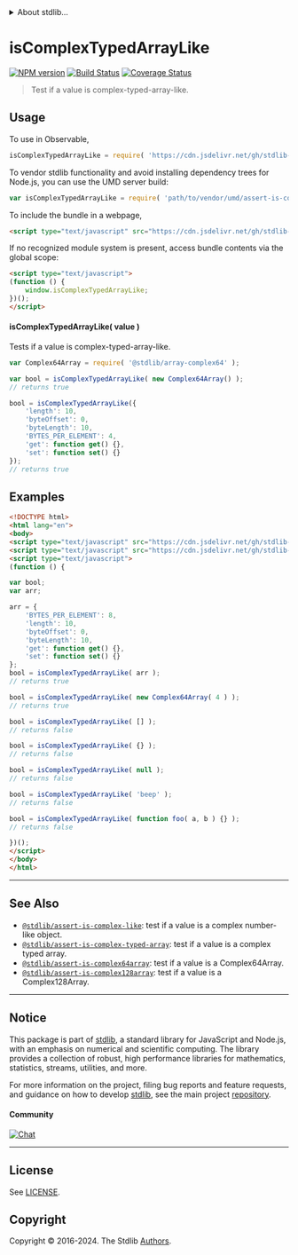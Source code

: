 <!--

@license Apache-2.0

Copyright (c) 2020 The Stdlib Authors.

Licensed under the Apache License, Version 2.0 (the "License");
you may not use this file except in compliance with the License.
You may obtain a copy of the License at

   http://www.apache.org/licenses/LICENSE-2.0

Unless required by applicable law or agreed to in writing, software
distributed under the License is distributed on an "AS IS" BASIS,
WITHOUT WARRANTIES OR CONDITIONS OF ANY KIND, either express or implied.
See the License for the specific language governing permissions and
limitations under the License.

-->


<details>
  <summary>
    About stdlib...
  </summary>
  <p>We believe in a future in which the web is a preferred environment for numerical computation. To help realize this future, we've built stdlib. stdlib is a standard library, with an emphasis on numerical and scientific computation, written in JavaScript (and C) for execution in browsers and in Node.js.</p>
  <p>The library is fully decomposable, being architected in such a way that you can swap out and mix and match APIs and functionality to cater to your exact preferences and use cases.</p>
  <p>When you use stdlib, you can be absolutely certain that you are using the most thorough, rigorous, well-written, studied, documented, tested, measured, and high-quality code out there.</p>
  <p>To join us in bringing numerical computing to the web, get started by checking us out on <a href="https://github.com/stdlib-js/stdlib">GitHub</a>, and please consider <a href="https://opencollective.com/stdlib">financially supporting stdlib</a>. We greatly appreciate your continued support!</p>
</details>

# isComplexTypedArrayLike

[![NPM version][npm-image]][npm-url] [![Build Status][test-image]][test-url] [![Coverage Status][coverage-image]][coverage-url] <!-- [![dependencies][dependencies-image]][dependencies-url] -->

> Test if a value is complex-typed-array-like.



<section class="usage">

## Usage

To use in Observable,

```javascript
isComplexTypedArrayLike = require( 'https://cdn.jsdelivr.net/gh/stdlib-js/assert-is-complex-typed-array-like@umd/browser.js' )
```

To vendor stdlib functionality and avoid installing dependency trees for Node.js, you can use the UMD server build:

```javascript
var isComplexTypedArrayLike = require( 'path/to/vendor/umd/assert-is-complex-typed-array-like/index.js' )
```

To include the bundle in a webpage,

```html
<script type="text/javascript" src="https://cdn.jsdelivr.net/gh/stdlib-js/assert-is-complex-typed-array-like@umd/browser.js"></script>
```

If no recognized module system is present, access bundle contents via the global scope:

```html
<script type="text/javascript">
(function () {
    window.isComplexTypedArrayLike;
})();
</script>
```

#### isComplexTypedArrayLike( value )

Tests if a value is complex-typed-array-like.

<!-- eslint-disable no-restricted-syntax, no-empty-function -->

```javascript
var Complex64Array = require( '@stdlib/array-complex64' );

var bool = isComplexTypedArrayLike( new Complex64Array() );
// returns true

bool = isComplexTypedArrayLike({
    'length': 10,
    'byteOffset': 0,
    'byteLength': 10,
    'BYTES_PER_ELEMENT': 4,
    'get': function get() {},
    'set': function set() {}
});
// returns true
```

</section>

<!-- /.usage -->

<section class="examples">

## Examples

<!-- eslint-disable no-restricted-syntax, no-empty-function, no-unused-vars -->

<!-- eslint no-undef: "error" -->

```html
<!DOCTYPE html>
<html lang="en">
<body>
<script type="text/javascript" src="https://cdn.jsdelivr.net/gh/stdlib-js/array-complex64@umd/browser.js"></script>
<script type="text/javascript" src="https://cdn.jsdelivr.net/gh/stdlib-js/assert-is-complex-typed-array-like@umd/browser.js"></script>
<script type="text/javascript">
(function () {

var bool;
var arr;

arr = {
    'BYTES_PER_ELEMENT': 8,
    'length': 10,
    'byteOffset': 0,
    'byteLength': 10,
    'get': function get() {},
    'set': function set() {}
};
bool = isComplexTypedArrayLike( arr );
// returns true

bool = isComplexTypedArrayLike( new Complex64Array( 4 ) );
// returns true

bool = isComplexTypedArrayLike( [] );
// returns false

bool = isComplexTypedArrayLike( {} );
// returns false

bool = isComplexTypedArrayLike( null );
// returns false

bool = isComplexTypedArrayLike( 'beep' );
// returns false

bool = isComplexTypedArrayLike( function foo( a, b ) {} );
// returns false

})();
</script>
</body>
</html>
```

</section>

<!-- /.examples -->

<!-- Section for related `stdlib` packages. Do not manually edit this section, as it is automatically populated. -->

<section class="related">

* * *

## See Also

-   <span class="package-name">[`@stdlib/assert-is-complex-like`][@stdlib/assert/is-complex-like]</span><span class="delimiter">: </span><span class="description">test if a value is a complex number-like object.</span>
-   <span class="package-name">[`@stdlib/assert-is-complex-typed-array`][@stdlib/assert/is-complex-typed-array]</span><span class="delimiter">: </span><span class="description">test if a value is a complex typed array.</span>
-   <span class="package-name">[`@stdlib/assert-is-complex64array`][@stdlib/assert/is-complex64array]</span><span class="delimiter">: </span><span class="description">test if a value is a Complex64Array.</span>
-   <span class="package-name">[`@stdlib/assert-is-complex128array`][@stdlib/assert/is-complex128array]</span><span class="delimiter">: </span><span class="description">test if a value is a Complex128Array.</span>

</section>

<!-- /.related -->

<!-- Section for all links. Make sure to keep an empty line after the `section` element and another before the `/section` close. -->


<section class="main-repo" >

* * *

## Notice

This package is part of [stdlib][stdlib], a standard library for JavaScript and Node.js, with an emphasis on numerical and scientific computing. The library provides a collection of robust, high performance libraries for mathematics, statistics, streams, utilities, and more.

For more information on the project, filing bug reports and feature requests, and guidance on how to develop [stdlib][stdlib], see the main project [repository][stdlib].

#### Community

[![Chat][chat-image]][chat-url]

---

## License

See [LICENSE][stdlib-license].


## Copyright

Copyright &copy; 2016-2024. The Stdlib [Authors][stdlib-authors].

</section>

<!-- /.stdlib -->

<!-- Section for all links. Make sure to keep an empty line after the `section` element and another before the `/section` close. -->

<section class="links">

[npm-image]: http://img.shields.io/npm/v/@stdlib/assert-is-complex-typed-array-like.svg
[npm-url]: https://npmjs.org/package/@stdlib/assert-is-complex-typed-array-like

[test-image]: https://github.com/stdlib-js/assert-is-complex-typed-array-like/actions/workflows/test.yml/badge.svg?branch=v0.2.1
[test-url]: https://github.com/stdlib-js/assert-is-complex-typed-array-like/actions/workflows/test.yml?query=branch:v0.2.1

[coverage-image]: https://img.shields.io/codecov/c/github/stdlib-js/assert-is-complex-typed-array-like/main.svg
[coverage-url]: https://codecov.io/github/stdlib-js/assert-is-complex-typed-array-like?branch=main

<!--

[dependencies-image]: https://img.shields.io/david/stdlib-js/assert-is-complex-typed-array-like.svg
[dependencies-url]: https://david-dm.org/stdlib-js/assert-is-complex-typed-array-like/main

-->

[chat-image]: https://img.shields.io/gitter/room/stdlib-js/stdlib.svg
[chat-url]: https://app.gitter.im/#/room/#stdlib-js_stdlib:gitter.im

[stdlib]: https://github.com/stdlib-js/stdlib

[stdlib-authors]: https://github.com/stdlib-js/stdlib/graphs/contributors

[umd]: https://github.com/umdjs/umd
[es-module]: https://developer.mozilla.org/en-US/docs/Web/JavaScript/Guide/Modules

[deno-url]: https://github.com/stdlib-js/assert-is-complex-typed-array-like/tree/deno
[deno-readme]: https://github.com/stdlib-js/assert-is-complex-typed-array-like/blob/deno/README.md
[umd-url]: https://github.com/stdlib-js/assert-is-complex-typed-array-like/tree/umd
[umd-readme]: https://github.com/stdlib-js/assert-is-complex-typed-array-like/blob/umd/README.md
[esm-url]: https://github.com/stdlib-js/assert-is-complex-typed-array-like/tree/esm
[esm-readme]: https://github.com/stdlib-js/assert-is-complex-typed-array-like/blob/esm/README.md
[branches-url]: https://github.com/stdlib-js/assert-is-complex-typed-array-like/blob/main/branches.md

[stdlib-license]: https://raw.githubusercontent.com/stdlib-js/assert-is-complex-typed-array-like/main/LICENSE

<!-- <related-links> -->

[@stdlib/assert/is-complex-like]: https://github.com/stdlib-js/assert-is-complex-like/tree/umd

[@stdlib/assert/is-complex-typed-array]: https://github.com/stdlib-js/assert-is-complex-typed-array/tree/umd

[@stdlib/assert/is-complex64array]: https://github.com/stdlib-js/assert-is-complex64array/tree/umd

[@stdlib/assert/is-complex128array]: https://github.com/stdlib-js/assert-is-complex128array/tree/umd

<!-- </related-links> -->

</section>

<!-- /.links -->

